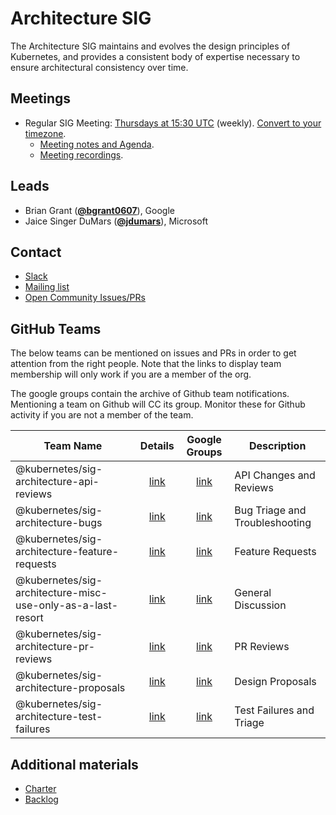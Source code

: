<!---
This is an autogenerated file!

Please do not edit this file directly, but instead make changes to the
sigs.yaml file in the project root.

To understand how this file is generated, see https://git.k8s.io/community/generator/README.md
-->
# Architecture SIG

The Architecture SIG maintains and evolves the design principles of Kubernetes, and provides a consistent body of expertise necessary to ensure architectural consistency over time.

## Meetings
* Regular SIG Meeting: [Thursdays at 15:30 UTC](https://zoom.us/j/2018742972) (weekly). [Convert to your timezone](http://www.thetimezoneconverter.com/?t=15:30&tz=UTC).
  * [Meeting notes and Agenda](https://docs.google.com/document/d/1BlmHq5uPyBUDlppYqAAzslVbAO8hilgjqZUTaNXUhKM/edit).
  * [Meeting recordings](https://www.youtube.com/watch?v=d5ERqm3oHN0&list=PL69nYSiGNLP2m6198LaLN6YahX7EEac5g).

## Leads
* Brian Grant (**[@bgrant0607](https://github.com/bgrant0607)**), Google
* Jaice Singer DuMars (**[@jdumars](https://github.com/jdumars)**), Microsoft

## Contact
* [Slack](https://kubernetes.slack.com/messages/sig-architecture)
* [Mailing list](https://groups.google.com/forum/#!forum/kubernetes-sig-architecture)
* [Open Community Issues/PRs](https://github.com/kubernetes/community/labels/sig%2Farchitecture)

## GitHub Teams

The below teams can be mentioned on issues and PRs in order to get attention from the right people.
Note that the links to display team membership will only work if you are a member of the org.

The google groups contain the archive of Github team notifications.
Mentioning a team on Github will CC its group.
Monitor these for Github activity if you are not a member of the team.

| Team Name | Details | Google Groups | Description |
| --------- |:-------:|:-------------:|  ----------- |
| @kubernetes/sig-architecture-api-reviews | [link](https://github.com/orgs/kubernetes/teams/sig-architecture-api-reviews) | [link](https://groups.google.com/forum/#!forum/kubernetes-sig-architecture-api-reviews) | API Changes and Reviews |
| @kubernetes/sig-architecture-bugs | [link](https://github.com/orgs/kubernetes/teams/sig-architecture-bugs) | [link](https://groups.google.com/forum/#!forum/kubernetes-sig-architecture-bugs) | Bug Triage and Troubleshooting |
| @kubernetes/sig-architecture-feature-requests | [link](https://github.com/orgs/kubernetes/teams/sig-architecture-feature-requests) | [link](https://groups.google.com/forum/#!forum/kubernetes-sig-architecture-feature-requests) | Feature Requests |
| @kubernetes/sig-architecture-misc-use-only-as-a-last-resort | [link](https://github.com/orgs/kubernetes/teams/sig-architecture-misc-use-only-as-a-last-resort) | [link](https://groups.google.com/forum/#!forum/kubernetes-sig-architecture-misc-use-only-as-a-last-resort) | General Discussion |
| @kubernetes/sig-architecture-pr-reviews | [link](https://github.com/orgs/kubernetes/teams/sig-architecture-pr-reviews) | [link](https://groups.google.com/forum/#!forum/kubernetes-sig-architecture-pr-reviews) | PR Reviews |
| @kubernetes/sig-architecture-proposals | [link](https://github.com/orgs/kubernetes/teams/sig-architecture-proposals) | [link](https://groups.google.com/forum/#!forum/kubernetes-sig-architecture-proposals) | Design Proposals |
| @kubernetes/sig-architecture-test-failures | [link](https://github.com/orgs/kubernetes/teams/sig-architecture-test-failures) | [link](https://groups.google.com/forum/#!forum/kubernetes-sig-architecture-test-failures) | Test Failures and Triage |

<!-- BEGIN CUSTOM CONTENT -->

## Additional materials

* [Charter](charter.md)
* [Backlog](backlog.md)

<!-- END CUSTOM CONTENT -->
